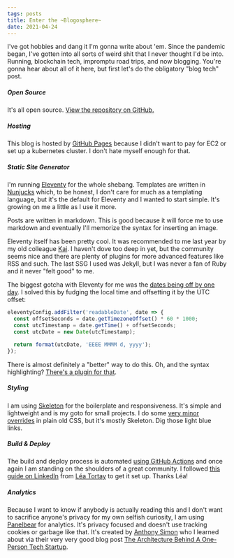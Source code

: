 ```yaml
---
tags: posts
title: Enter the ~Blogosphere~
date: 2021-04-24
---
```

I've got hobbies and dang it I'm gonna write about 'em. Since the pandemic began, I've gotten into all sorts of weird shit that I never thought I'd be into. Running, blockchain tech, impromptu road trips, and now blogging. You're gonna hear about all of it here, but first let's do the obligatory "blog tech" post.<!-- excerpt -->
##### Open Source
It's all open source. [View the repository on GitHub.](https://github.com/marknotfound/blog)

##### Hosting
This blog is hosted by [GitHub Pages](https://pages.github.com/) because I didn't want to pay for EC2 or set up a kubernetes cluster. I don't hate myself enough for that.

##### Static Site Generator
I'm running [Eleventy](https://www.11ty.dev/) for the whole shebang. Templates are written in [Nunjucks](https://mozilla.github.io/nunjucks/) which, to be honest, I don't care for much as a templating language, but it's the default for Eleventy and I wanted to start simple. It's growing on me a little as I use it more.

Posts are written in markdown. This is good because it will force me to use markdown and eventually I'll memorize the syntax for inserting an image.

Eleventy itself has been pretty cool. It was recommended to me last year by my old colleague [Kai](https://twitter.com/kai_cataldo). I haven't dove too deep in yet, but the community seems nice and there are plenty of plugins for more advanced features like RSS and such. The last SSG I used was Jekyll, but I was never a fan of Ruby and it never "felt good" to me.

The biggest gotcha with Eleventy for me was the [dates being off by one day](https://www.11ty.dev/docs/dates/#dates-off-by-one-day). I solved this by fudging the local time and offsetting it by the UTC offset:
``` js
eleventyConfig.addFilter('readableDate', date => {
  const offsetSeconds = date.getTimezoneOffset() * 60 * 1000;
  const utcTimestamp = date.getTime() + offsetSeconds;
  const utcDate = new Date(utcTimestamp);

  return format(utcDate, 'EEEE MMMM d, yyyy');
});
```
There is almost definitely a "better" way to do this. Oh, and the syntax highlighting? [There's a plugin for that](https://www.11ty.dev/docs/plugins/syntaxhighlight/).

##### Styling
I am using [Skeleton](http://getskeleton.com/) for the boilerplate and responsiveness. It's simple and lightweight and is my goto for small projects. I do some [very minor overrides](https://github.com/marknotfound/blog/blob/master/src/css/index.css) in plain old CSS, but it's mostly Skeleton. Dig those light blue links.

##### Build & Deploy
The build and deploy process is automated [using GitHub Actions](https://github.com/marknotfound/blog/blob/master/.github/workflows/eleventy_build.yml) and once again I am standing on the shoulders of a great community. I followed [this guide on LinkedIn](https://www.linkedin.com/pulse/eleventy-github-pages-lea-tortay/) from [Léa Tortay](https://github.com/lea37) to get it set up. Thanks Léa!

##### Analytics
Because I want to know if anybody is actually reading this and I don't want to sacrifice anyone's privacy for my own selfish curiosity, I am using [Panelbear](https://panelbear.com/) for analytics. It's privacy focused and doesn't use tracking cookies or garbage like that. It's created by [Anthony Simon](https://anthonynsimon.com/) who I learned about via their very very good blog post [The Architecture Behind A One-Person Tech Startup](https://anthonynsimon.com/blog/one-man-saas-architecture/).

